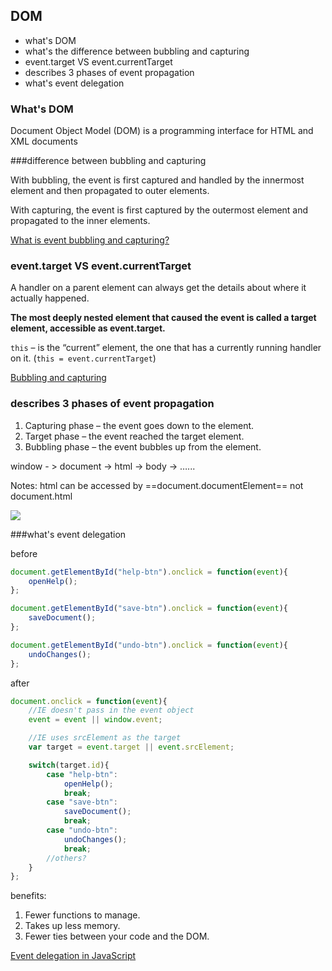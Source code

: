 ## DOM

- what's DOM
- what's the difference between bubbling and capturing
- event.target VS event.currentTarget
- describes 3 phases of event propagation
- what's event delegation



### What's DOM

Document Object Model (DOM) is a programming interface for HTML and XML documents



###difference between bubbling and capturing



With bubbling, the event is first captured and handled by the innermost element and then propagated to outer elements.

With capturing, the event is first captured by the outermost element and propagated to the inner elements.



[What is event bubbling and capturing?](https://stackoverflow.com/questions/4616694/what-is-event-bubbling-and-capturing)



### event.target VS event.currentTarget

A handler on a parent element can always get the details about where it actually happened.

**The most deeply nested element that caused the event is called a target element, accessible as event.target.**

`this` – is the “current” element, the one that has a currently running handler on it. (`this = event.currentTarget`)



[Bubbling and capturing](https://javascript.info/bubbling-and-capturing) 



### describes 3 phases of event propagation

1. Capturing phase – the event goes down to the element.
2. Target phase – the event reached the target element.
3. Bubbling phase – the event bubbles up from the element.

window - > document -> html -> body -> …...

Notes: html can be accessed by ==document.documentElement== not document.html

![](https://javascript.info/article/bubbling-and-capturing/eventflow@2x.png)



###what's event delegation

before

```javascript
document.getElementById("help-btn").onclick = function(event){
    openHelp();
};

document.getElementById("save-btn").onclick = function(event){
    saveDocument();
};

document.getElementById("undo-btn").onclick = function(event){
    undoChanges();
};
```



after

```javascript
document.onclick = function(event){
    //IE doesn't pass in the event object
    event = event || window.event;

    //IE uses srcElement as the target
    var target = event.target || event.srcElement;    

    switch(target.id){
        case "help-btn":
            openHelp();
            break;
        case "save-btn":
            saveDocument();
            break;
        case "undo-btn":
            undoChanges();
            break;
        //others?
    }
};
```

benefits:

1. Fewer functions to manage.
2. Takes up less memory.
3. Fewer ties between your code and the DOM.



[Event delegation in JavaScript](https://www.nczonline.net/blog/2009/06/30/event-delegation-in-javascript/)



### 
